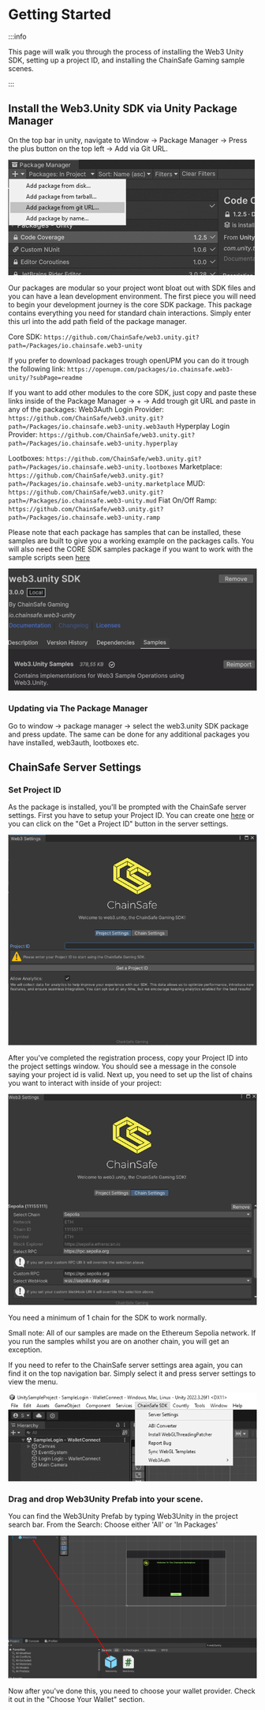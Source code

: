 ﻿---
slug: /current/getting-started
sidebar_position: 1
sidebar_label: Getting Started
---


# Getting Started

:::info

This page will walk you through the process of installing the Web3 Unity SDK, setting up a project ID, and installing the ChainSafe Gaming sample scenes.

:::


## Install the Web3.Unity SDK via Unity Package Manager

On the top bar in unity, navigate to Window → Package Manager → Press the plus button on the top left → Add via Git URL.
   
![](assets/getting-started/package-manager-add-package.png)

Our packages are modular so your project wont bloat out with SDK files and you can have a lean development environment. The first piece you will need to begin your development journey is the core SDK package. This package contains everything you need for standard chain interactions. Simply enter this url into the add path field of the package manager.

Core SDK:
`https://github.com/ChainSafe/web3.unity.git?path=/Packages/io.chainsafe.web3-unity`

If you prefer to download packages trough openUPM you can do it trough the following link:
`https://openupm.com/packages/io.chainsafe.web3-unity/?subPage=readme`

If you want to add other modules to the core SDK, just copy and paste these links inside of the Package Manager -> + -> Add trough git URL and paste in any of the packages:
Web3Auth Login Provider: `https://github.com/ChainSafe/web3.unity.git?path=/Packages/io.chainsafe.web3-unity.web3auth`
Hyperplay Login Provider: `https://github.com/ChainSafe/web3.unity.git?path=/Packages/io.chainsafe.web3-unity.hyperplay`

Lootboxes: `https://github.com/ChainSafe/web3.unity.git?path=/Packages/io.chainsafe.web3-unity.lootboxes`
Marketplace: `https://github.com/ChainSafe/web3.unity.git?path=/Packages/io.chainsafe.web3-unity.marketplace`
MUD: `https://github.com/ChainSafe/web3.unity.git?path=/Packages/io.chainsafe.web3-unity.mud`
Fiat On/Off Ramp: `https://github.com/ChainSafe/web3.unity.git?path=/Packages/io.chainsafe.web3-unity.ramp`



Please note that each package has samples that can be installed, these samples are built to give you a working example on the packages calls. You will also need the CORE SDK samples package if you want to work with the sample scripts seen [here](/current/sample-scripts)

![](assets/getting-started/import-samples.png)

### Updating via The Package Manager

Go to window → package manager → select the web3.unity SDK package and press update. The same can be done for any additional packages you have installed, web3auth, lootboxes etc.

## ChainSafe Server Settings

### Set Project ID

As the package is installed, you'll be prompted with the ChainSafe server settings. First you have to setup your Project ID. You can create one [here](https://dashboard.gaming.chainsafe.io/) or you can click on the "Get a Project ID" button in the server settings.

![](assets/getting-started/project-settings.png)

After you've completed the registration process, copy your Project ID into the project settings window. You should see a message in the console saying your project id is valid. 
Next up, you need to set up the list of chains you want to interact with inside of your project:

![](assets/getting-started/chain-settings.png)

You need a minimum of 1 chain for the SDK to work normally.

Small note: All of our samples are made on the Ethereum Sepolia network. If you run the samples whilst you are on another chain, you will get an exception.

If you need to refer to the ChainSafe server settings area again, you can find it on the top navigation bar. Simply select it and press server settings to view the menu.

![](assets/getting-started/project-settings-menu.png)

### Drag and drop Web3Unity Prefab into your scene. 
You can find the Web3Unity Prefab by typing Web3Unity in the project search bar. From the Search: Choose either 'All' or 'In Packages' 

![](assets/getting-started/web3unity-prefab.png)

Now after you've done this, you need to choose your wallet provider. Check it out in the "Choose Your Wallet" section.